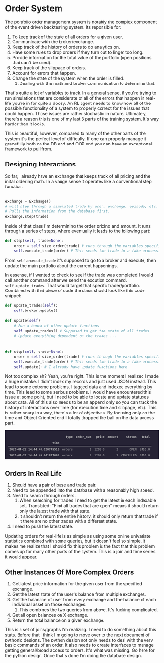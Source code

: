 # Order System

The portfolio order management system is notably the complex component of the event driven backtesting system. Its reponsible for:

1. To keep track of the state of all orders for a given user.
1. Communicate with the broker/exchange.
1. Keep track of the history of orders to do analytics on.
1. Have some rules to drop orders if they turn out to linger too long.
1. Provide information for the total value of the portfolio (open positions that can't be used).
1. Keep track of the slippage of orders.
1. Account for errors that happen.
1. Change the state of the system when the order is filled.
    1. Dealing with the math and broker communication to determine that.


That's quite a lot of variables to track. In a general sense, if you're trying to run simulations that are considerate of all of the errors that happen in real-life you're in for quite a doozy. An RL agent needs to know how all of the possible functionality of a system to properly correct for the issues that could happen. Those issues are rather stochastic in nature. Ultimately, there's a reason this is one of my last 3 parts of the training system. It's way harder than it looks.

This is beautiful, however, compared to many of the other parts of the system it's the perfect level of difficulty. If one can properly manage it gracefully both on the DB end and OOP end you can have an exceptional framework to pull from.

## Designing Interactions

So far, I already have an exchange that keeps track of all pricing and the inital ordering math. In a vauge sense it operates like a conventional step function.


```python

exchange = Exchange()
# will step through a simulated trade by user, exchange, episode, etc.
# Pulls the information from the database first.
exchange.step(trade) 
```

Inside of that class I'm determining the order pricing and amount. It runs through a series of steps, where eventually it leads to the following part:

```python
def step(self, trade=None):
    order = self.size_order(trade) # runs through the variables specific to the portfolio
    self.execute_trade(order) # This sends the trade to a fake process. 
```

From `self.execute_trade` it's supposed to go to a broker and execute, then update the main portfolio about the current happenings.

In essense, if I wanted to check to see if the trade was completed I would call another command after we send the excution command. `self.update_trades`. That would target that specifc trader/portfolio. Combined with that piece of code the class should look like this code snippet:

```python
def update_trades(self):
    self.broker.update()

def update(self):
    # Run a bunch of other update functions
    self.update_trades() # Supposed to get the state of all trades
    # Update everything dependent on the trades ...


def step(self, trade=None):
    order = self.size_order(trade) # runs through the variables specific to the portfolio
    self.execute_trade(order) # This sends the trade to a fake process.
    self.update() # I already have update functions here
```

Not too complex eh? Yeah, you're right. This is the moment I realized I made a huge mistake. I didn't index my records and just used JSON instead. This lead to some extreme problems. I tagged data and indexed everything by time. This lead to some serious problems. I would have encountered this issue at some point, but I need to be able to locate and update statuses about data. All of this also needs to be an append only so you can track the history of interactions over time (for execution time and slippage, etc). This is rather scary in a way, there's a lot of objectives. By focusing only on the time and Object Oriented end I totally dropped the ball on the data access part.

![Order Log](../../media/order_history.png)

## Orders In Real Life

1. Should have a pair of base and trade pair.
1. Need to be appended into the database with a reasonably high speed.
1. Need to search through orders.
    1. When searching for trades I need to get the latest in each indexable set. Translated: "Find all trades that are open" means it should return only the latest trade with that state.
    1. It shouldn't return the entire history, it should only return that trade if it there are no other trades with a different state.
1. I need to push the latest state.

Updating orders for real-life is as simple as using some online univariate statistics combined with some queries, but it doesn't feel so simple. It makes me realize that I should fix this problem is the fact that this problem comes up for many other parts of the system. This is a join and time series it would appear.


## Other Instances Of More Complex Orders

1. Get latest price information for the given user from the specified exchange.
1. Get the latest state of the user's balance from multiple exchanges.
1. Get the balanace of user from every exchange and the balance of each individual asset on those exchanges.
    1. This combines the two queries from above. It's fucking complicated.
1. Get all open balances on X exchange.
1. Return the total balance on a given exchange.

This is a set of joins/graphs I'm realizing. I need to do something about this stats. Before that I think I'm going to move over to the next document of pythonic designs. The python design not only needs to deal with the very basic commands of an order. It also needs to create interfaces to manage getting general/broad access to orders. It's what was missing. Go here for the python design. Once that's done I'm doing the database design. 
